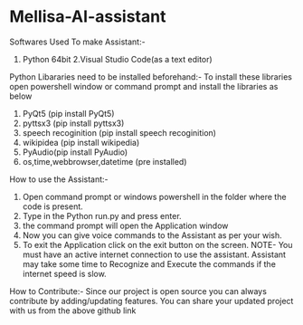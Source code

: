 # Mellisa-AI-assistant
Softwares Used To make Assistant:-
1. Python 64bit 
2.Visual Studio Code(as a text editor) 

Python Libararies need to be installed beforehand:-
To install these libraries open powershell window or command prompt and install the libraries as below
1. PyQt5 (pip install PyQt5)
2. pyttsx3 (pip install pyttsx3)
3. speech recoginition (pip install speech recoginition)
4. wikipidea (pip install wikipedia)
5. PyAudio(pip install PyAudio)
6. os,time,webbrowser,datetime (pre installed)

 How to use the Assistant:-
1. Open command prompt or windows powershell in the folder where the code is present.
2. Type in the Python run.py and press enter.
3. the command prompt will open the Application window 
4. Now you can give voice commands to the Assistant as per your wish.
5. To exit the Application click on the exit button on the screen.
NOTE- You must have an active internet connection to use the assistant. Assistant may take some time to Recognize and Execute the commands
if the internet speed is slow.

How to Contribute:-
Since our project is open source you can always contribute by adding/updating features. You can share your updated project with us from the 
above github link

